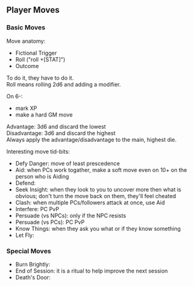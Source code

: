 ## Player Moves

### Basic Moves

Move anatomy:
* Fictional Trigger
* Roll ("roll +[STAT]")
* Outcome

To do it, they have to do it.  
Roll means rolling 2d6 and adding a modifier.  

On 6-:
* mark XP
* make a hard GM move

Advantage: 3d6 and discard the lowest  
Disadvantage: 3d6 and discard the highest  
Always apply the advantage/disadvantage to the main, highest die.  

Interesting move tid-bits:
* Defy Danger: move of least prescedence
* Aid: when PCs work togather, make a soft move even on 10+ on the person who is Aiding
* Defend: 
* Seek Insight: when they look to you to uncover more then what is obvious; don't turn the move back on them, they'll feel cheated
* Clash: when multiple PCs/followers attack at once, use Aid
* Interfere: PC PvP
* Persuade (vs NPCs): only if the NPC resists  
* Persuade (vs PCs): PC PvP
* Know Things: when they ask you what or if they know something
* Let Fly: 

### Special Moves

* Burn Brightly:
* End of Session: it is a ritual to help improve the next session  
* Death's Door:
